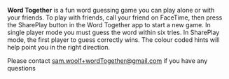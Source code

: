 **Word Together** is a fun word guessing game you can play alone or with your friends. To play with friends, call your friend on FaceTime, then press the SharePlay button in the Word Together app to start a new game. In single player mode you must guess the word within six tries. In SharePlay mode, the first player to guess correctly wins. The colour coded hints will help point you in the right direction.

Please contact sam.woolf+wordTogether@gmail.com if you have any questions
